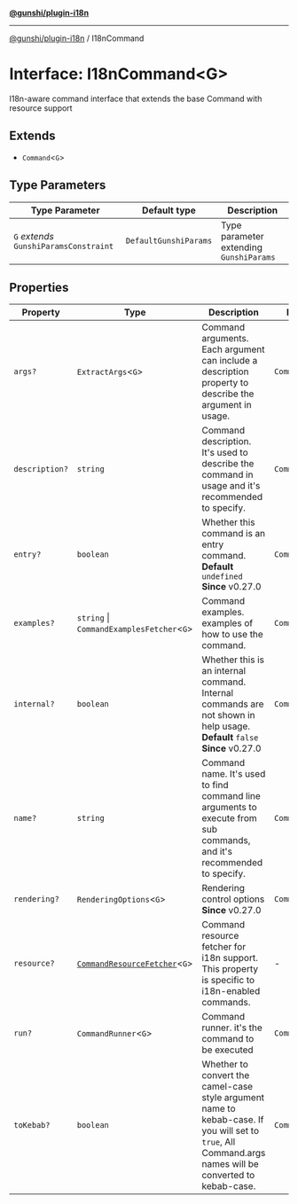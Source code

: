 [**@gunshi/plugin-i18n**](../index.md)

***

[@gunshi/plugin-i18n](../index.md) / I18nCommand

# Interface: I18nCommand\<G\>

I18n-aware command interface that extends the base Command with resource support

## Extends

- `Command`\<`G`\>

## Type Parameters

| Type Parameter | Default type | Description |
| ------ | ------ | ------ |
| `G` *extends* `GunshiParamsConstraint` | `DefaultGunshiParams` | Type parameter extending `GunshiParams` |

## Properties

| Property | Type | Description | Inherited from |
| ------ | ------ | ------ | ------ |
| <a id="args"></a> `args?` | `ExtractArgs`\<`G`\> | Command arguments. Each argument can include a description property to describe the argument in usage. | `Command.args` |
| <a id="description"></a> `description?` | `string` | Command description. It's used to describe the command in usage and it's recommended to specify. | `Command.description` |
| <a id="entry"></a> `entry?` | `boolean` | Whether this command is an entry command. **Default** `undefined` **Since** v0.27.0 | `Command.entry` |
| <a id="examples"></a> `examples?` | `string` \| `CommandExamplesFetcher`\<`G`\> | Command examples. examples of how to use the command. | `Command.examples` |
| <a id="internal"></a> `internal?` | `boolean` | Whether this is an internal command. Internal commands are not shown in help usage. **Default** `false` **Since** v0.27.0 | `Command.internal` |
| <a id="name"></a> `name?` | `string` | Command name. It's used to find command line arguments to execute from sub commands, and it's recommended to specify. | `Command.name` |
| <a id="rendering"></a> `rendering?` | `RenderingOptions`\<`G`\> | Rendering control options **Since** v0.27.0 | `Command.rendering` |
| <a id="resource"></a> `resource?` | [`CommandResourceFetcher`](../type-aliases/CommandResourceFetcher.md)\<`G`\> | Command resource fetcher for i18n support. This property is specific to i18n-enabled commands. | - |
| <a id="run"></a> `run?` | `CommandRunner`\<`G`\> | Command runner. it's the command to be executed | `Command.run` |
| <a id="tokebab"></a> `toKebab?` | `boolean` | Whether to convert the camel-case style argument name to kebab-case. If you will set to `true`, All Command.args names will be converted to kebab-case. | `Command.toKebab` |
